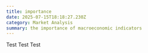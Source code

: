 ```yaml
---
title: importance
date: 2025-07-15T18:18:27.230Z
category: Market Analysis
summary: the importance of macroeconomic indicators
---
```

T﻿est Test Test
